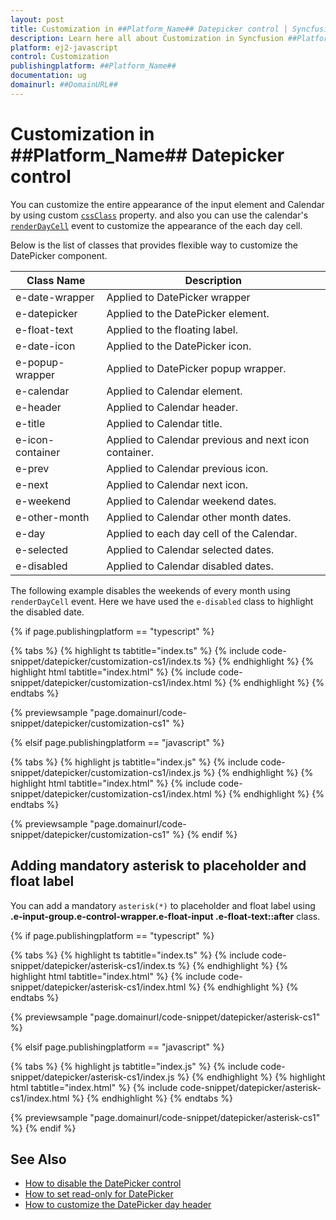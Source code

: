 ```yaml
---
layout: post
title: Customization in ##Platform_Name## Datepicker control | Syncfusion
description: Learn here all about Customization in Syncfusion ##Platform_Name## Datepicker control of Syncfusion Essential JS 2 and more.
platform: ej2-javascript
control: Customization 
publishingplatform: ##Platform_Name##
documentation: ug
domainurl: ##DomainURL##
---
```


# Customization in ##Platform_Name## Datepicker control

You can customize the  entire appearance of the input element and Calendar by using custom [`cssClass`](../api/datepicker#cssclass) property.
and also you can use the calendar's [`renderDayCell`](../api/datepicker/renderDayCellEventArgs#renderdaycelleventargs) event to customize the appearance of the each day cell.

Below is the list of classes that provides flexible way to customize the DatePicker component.

| **Class Name** | **Description** |
| --- | --- |
| e-date-wrapper | Applied to DatePicker wrapper |
| e-datepicker | Applied to the DatePicker element.|
| e-float-text | Applied to the floating label.  |
| e-date-icon | Applied to the DatePicker icon. |
| e-popup-wrapper | Applied to DatePicker popup wrapper.|
| e-calendar | Applied to Calendar element. |
| e-header | Applied to Calendar header.|
| e-title |Applied to Calendar title. |
| e-icon-container | Applied to Calendar previous and next icon container.|
| e-prev |  Applied to Calendar previous icon.|
| e-next | Applied to Calendar next icon.|
| e-weekend | Applied to Calendar weekend dates.|
| e-other-month |  Applied to Calendar other month dates.|
| e-day | Applied to each day cell of the Calendar.|
| e-selected | Applied to Calendar selected dates.|
| e-disabled | Applied to Calendar disabled dates.|

The following example disables the weekends of every month using `renderDayCell` event. Here we have used the `e-disabled` class to highlight the disabled date.

{% if page.publishingplatform == "typescript" %}

 {% tabs %}
{% highlight ts tabtitle="index.ts" %}
{% include code-snippet/datepicker/customization-cs1/index.ts %}
{% endhighlight %}
{% highlight html tabtitle="index.html" %}
{% include code-snippet/datepicker/customization-cs1/index.html %}
{% endhighlight %}
{% endtabs %}
        
{% previewsample "page.domainurl/code-snippet/datepicker/customization-cs1" %}

{% elsif page.publishingplatform == "javascript" %}

{% tabs %}
{% highlight js tabtitle="index.js" %}
{% include code-snippet/datepicker/customization-cs1/index.js %}
{% endhighlight %}
{% highlight html tabtitle="index.html" %}
{% include code-snippet/datepicker/customization-cs1/index.html %}
{% endhighlight %}
{% endtabs %}

{% previewsample "page.domainurl/code-snippet/datepicker/customization-cs1" %}
{% endif %}

## Adding mandatory asterisk to placeholder and float label

You can add a mandatory `asterisk(*)` to placeholder and float label using <b>.e-input-group.e-control-wrapper.e-float-input .e-float-text::after</b> class.

{% if page.publishingplatform == "typescript" %}

 {% tabs %}
{% highlight ts tabtitle="index.ts" %}
{% include code-snippet/datepicker/asterisk-cs1/index.ts %}
{% endhighlight %}
{% highlight html tabtitle="index.html" %}
{% include code-snippet/datepicker/asterisk-cs1/index.html %}
{% endhighlight %}
{% endtabs %}
        
{% previewsample "page.domainurl/code-snippet/datepicker/asterisk-cs1" %}

{% elsif page.publishingplatform == "javascript" %}

{% tabs %}
{% highlight js tabtitle="index.js" %}
{% include code-snippet/datepicker/asterisk-cs1/index.js %}
{% endhighlight %}
{% highlight html tabtitle="index.html" %}
{% include code-snippet/datepicker/asterisk-cs1/index.html %}
{% endhighlight %}
{% endtabs %}

{% previewsample "page.domainurl/code-snippet/datepicker/asterisk-cs1" %}
{% endif %}

## See Also

* [How to disable the DatePicker control](./how-to/disabled-the-datepicker-component)
* [How to set read-only for DatePicker](./how-to/set-the-readonly)
* [How to customize the DatePicker day header](./how-to/customize-the-datepicker-day-header)

